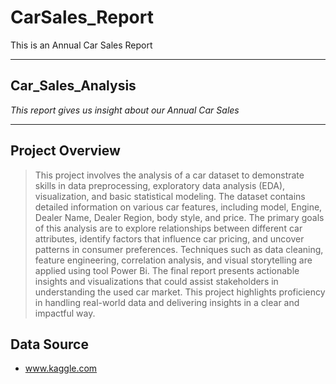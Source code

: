 # CarSales_Report
This is an Annual Car Sales Report

---
## Car_Sales_Analysis
_This report gives us insight about our Annual Car Sales_

---
## Project Overview
> This project involves the analysis of a car dataset to demonstrate skills in data preprocessing, exploratory data analysis (EDA), visualization, and basic statistical modeling. The dataset contains detailed information on various car features, including model, Engine, Dealer Name, Dealer Region, body style, and price. The primary goals of this analysis are to explore relationships between different car attributes, identify factors that influence car pricing, and uncover patterns in consumer preferences. Techniques such as data cleaning, feature engineering, correlation analysis, and visual storytelling are applied using tool Power Bi. The final report presents actionable insights and visualizations that could assist stakeholders in understanding the used car market. This project highlights proficiency in handling real-world data and delivering insights in a clear and impactful way.

## Data Source
+ www.kaggle.com
